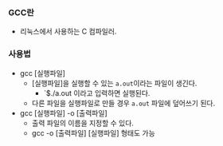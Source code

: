 ### GCC란

* 리눅스에서 사용하는 C 컴파일러.

### 사용법

* gcc [실행파일] 
    - [실행파일]을 실행할 수 있는 `a.out`이라는 파일이 생긴다.
        - `$./a.out 이라고 입력하면 실행된다.
    - 다른 파일을 실행파일로 만들 경우 `a.out` 파일에 덮어쓰기 된다.
* gcc [실행파일] -o [출력파일]
    - 출력 파일의 이름을 지정할 수 있다.
    - gcc -o [출력파일] [실행파일] 형태도 가능


